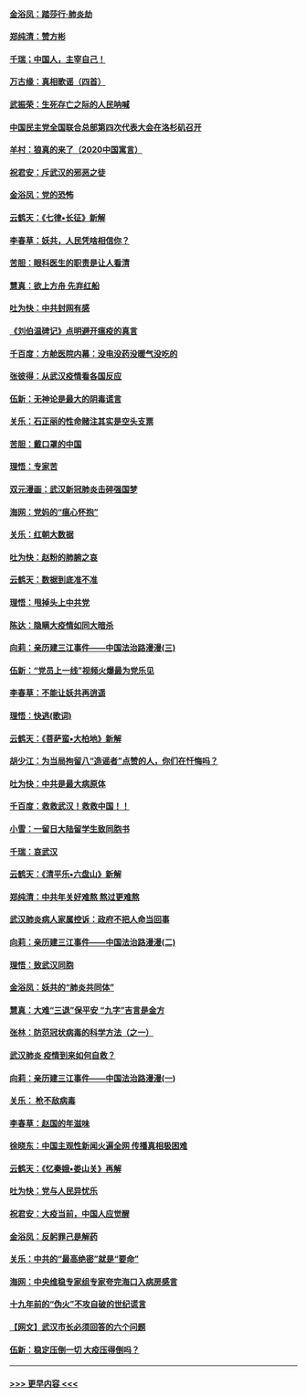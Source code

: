 #### [金浴凤：踏莎行‧肺炎劫](../pages/nsc993/n11858227.md?t=02101822) 
#### [郑纯清：赞方彬](../pages/nsc993/n11856803.md?t=02101822) 
#### [千瑞；中国人，主宰自己！](../pages/nsc993/n11856793.md?t=02101822) 
#### [万古缘：真相歌谣（四首）](../pages/nsc993/n11856263.md?t=02101822) 
#### [武振荣：生死存亡之际的人民呐喊](../pages/nsc993/n11856256.md?t=02101822) 
#### [中国民主党全国联合总部第四次代表大会在洛杉矶召开](../pages/nsc993/n11856344.md?t=02101822) 
#### [羊村：狼真的来了（2020中国寓言）](../pages/nsc993/n11856229.md?t=02101822) 
#### [祝君安：斥武汉的邪恶之徒](../pages/nsc993/n11855861.md?t=02101822) 
#### [金浴凤：党的恐怖](../pages/nsc993/n11855849.md?t=02101822) 
#### [云鹤天：《七律▪长征》新解](../pages/nsc993/n11855479.md?t=02101822) 
#### [李春草：妖共，人民凭啥相信你？](../pages/nsc993/n11855196.md?t=02101822) 
#### [苦胆：眼科医生的职责是让人看清](../pages/nsc993/n11853840.md?t=02101822) 
#### [慧真：欲上方舟 先弃红船](../pages/nsc993/n11853483.md?t=02101822) 
#### [吐为快：中共封网有感](../pages/nsc993/n11852575.md?t=02101822) 
#### [《刘伯温碑记》点明避开瘟疫的真言](../pages/nsc993/n11852128.md?t=02101822) 
#### [千百度：方舱医院内幕：没电没药没暖气没吃的](../pages/nsc993/n11850211.md?t=02101822) 
#### [张彼得：从武汉疫情看各国反应](../pages/nsc993/n11850102.md?t=02101822) 
#### [伍新：无神论是最大的阴毒谎言](../pages/nsc993/n11846129.md?t=02101822) 
#### [关乐：石正丽的性命赌注其实是空头支票](../pages/nsc993/n11846109.md?t=02101822) 
#### [苦胆：戴口罩的中国](../pages/nsc993/n11845576.md?t=02101822) 
#### [理悟：专家苦](../pages/nsc993/n11845564.md?t=02101822) 
#### [双元漫画：武汉新冠肺炎击碎强国梦](../pages/nsc993/n11843320.md?t=02101822) 
#### [海网：党妈的“瘟心怀抱”](../pages/nsc993/n11840740.md?t=02101822) 
#### [关乐：红朝大数据](../pages/nsc993/n11840675.md?t=02101822) 
#### [吐为快：赵粉的肺腑之哀](../pages/nsc993/n11840618.md?t=02101822) 
#### [云鹤天：数据到底准不准](../pages/nsc993/n11840325.md?t=02101822) 
#### [理悟：甩掉头上中共党](../pages/nsc993/n11838826.md?t=02101822) 
#### [陈达：隐瞒大疫情如同大暗杀](../pages/nsc993/n11838771.md?t=02101822) 
#### [向莉：亲历建三江事件——中国法治路漫漫(三)](../pages/nsc993/n11831825.md?t=02101822) 
#### [伍新：“党员上一线”视频火爆最为党乐见](../pages/nsc993/n11838200.md?t=02101822) 
#### [李春草：不能让妖共再逍遥](../pages/nsc993/n11838102.md?t=02101822) 
#### [理悟：快逃(歌词)](../pages/nsc993/n11838083.md?t=02101822) 
#### [云鹤天：《菩萨蛮▪大柏地》新解](../pages/nsc993/n11838059.md?t=02101822) 
#### [胡少江：为当局拘留八“造谣者”点赞的人，你们在忏悔吗？](../pages/nsc993/n11836801.md?t=02101822) 
#### [吐为快：中共是最大病原体](../pages/nsc993/n11836748.md?t=02101822) 
#### [千百度：救救武汉！救救中国！！](../pages/nsc993/n11836145.md?t=02101822) 
#### [小雪：一留日大陆留学生致同胞书](../pages/nsc993/n11834624.md?t=02101822) 
#### [千瑞：哀武汉](../pages/nsc993/n11833647.md?t=02101822) 
#### [云鹤天：《清平乐▪六盘山》新解](../pages/nsc993/n11833611.md?t=02101822) 
#### [郑纯清：中共年关好难熬 熬过更难熬](../pages/nsc993/n11833489.md?t=02101822) 
#### [武汉肺炎病人家属控诉：政府不把人命当回事](../pages/nsc993/n11833205.md?t=02101822) 
#### [向莉：亲历建三江事件——中国法治路漫漫(二)](../pages/nsc993/n11829102.md?t=02101822) 
#### [理悟：致武汉同胞](../pages/nsc993/n11831522.md?t=02101822) 
#### [金浴凤：妖共的“肺炎共同体”](../pages/nsc993/n11829448.md?t=02101822) 
#### [慧真：大难“三退”保平安 “九字”吉言是金方](../pages/nsc993/n11829501.md?t=02101822) 
#### [张林：防范冠状病毒的科学方法（之一）](../pages/nsc993/n11828618.md?t=02101822) 
#### [武汉肺炎 疫情到来如何自救？](../pages/nsc993/n11827632.md?t=02101822) 
#### [向莉：亲历建三江事件——中国法治路漫漫(一)](../pages/nsc993/n11827190.md?t=02101822) 
#### [关乐： 枪不敌病毒](../pages/nsc993/n11826746.md?t=02101822) 
#### [李春草：赵国的年滋味](../pages/nsc993/n11826321.md?t=02101822) 
#### [徐晓东：中国主观性新闻火遍全网 传播真相极困难](../pages/nsc993/n11826508.md?t=02101822) 
#### [云鹤天：《忆秦娥▪娄山关》再解](../pages/nsc993/n11824682.md?t=02101822) 
#### [吐为快：党与人民异忧乐](../pages/nsc993/n11824660.md?t=02101822) 
#### [祝君安：大疫当前，中国人应觉醒](../pages/nsc993/n11821946.md?t=02101822) 
#### [金浴凤：反躬罪己是解药](../pages/nsc993/n11820280.md?t=02101822) 
#### [关乐：中共的“最高绝密”就是“要命”](../pages/nsc993/n11816946.md?t=02101822) 
#### [海网：中央维稳专家组专家夸完海口入病房感言](../pages/nsc993/n11815138.md?t=02101822) 
#### [十九年前的“伪火”不攻自破的世纪谎言](../pages/nsc993/n11813238.md?t=02101822) 
#### [【网文】武汉市长必须回答的六个问题](../pages/nsc993/n11813848.md?t=02101822) 
#### [伍新：稳定压倒一切 大疫压得倒吗？](../pages/nsc993/n11812634.md?t=02101822) 

----
#### [ >>> 更早内容 <<< ](../indexes/nsc993-earlier.md)

